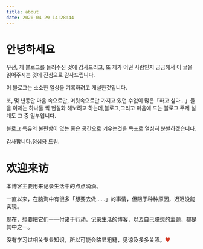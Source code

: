 ```yaml
---
title: about
date: 2020-04-29 14:28:44
---
```

# 안녕하세요
우선, 제 블로그를 들러주신 것에 감사드리고, 또 제가 어떤 사람인지 궁금해서 이 글을 읽어주시는 것에 진심으로 감사드립니다.

이 블로그는 소소한 일상을 기록하려고 개설한것입니다.

또, 몇 년동안 마음 속으로만, 머릿속으로만 가지고 있던 수없이 많은「하고 싶다…」들을 이제는 하나둘 씩 현실화 해보려고 하는데,블로그,그리고 마음에 드는 블로그 주제 설계도 그 중 일부입니다.

블로그 특유의 불편함이 없는 좋은 공간으로 키우는것을 목표로 열심히 분발하겠습니다.

감사합니다.정심용 드림.

# 欢迎来访

本博客主要用来记录生活中的点点滴滴。

一直以来，在脑海中有很多「想要去做……」的事情，但阻于种种原因，迟迟没能实现。

现在，想要把它们一一付诸于行动，记录生活的博客，以及自己臆想的主题，都是其中之一。

没有学习过相关专业知识，所以可能会略显粗糙，见谅及多多关照。<span style="color:#d33722">♥︎</span>

